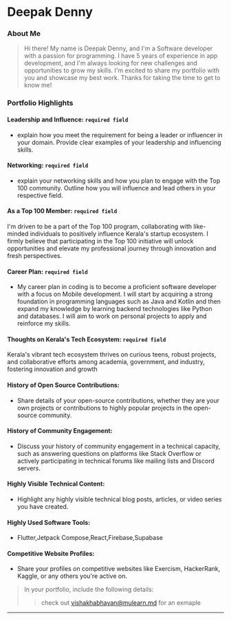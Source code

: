 # Deepak Denny

### About Me

>Hi there! My name is Deepak Denny, and I'm a Software developer with a passion for programming. I have 5 years of experience in app development, and I'm always looking for new challenges and opportunities to grow my skills. I'm excited to share my portfolio with you and showcase my best work. Thanks for taking the time to get to know me!


### Portfolio Highlights



#### Leadership and Influence: `required field`

- explain how you meet the requirement for being a leader or influencer in your domain. Provide clear examples of your leadership and influencing skills.

#### Networking: `required field`

- explain your networking skills and how you plan to engage with the Top 100 community. Outline how you will influence and lead others in your respective field.

#### As a Top 100 Member: `required field`

I'm driven to be a part of the Top 100 program, collaborating with like-minded individuals to positively influence Kerala's startup ecosystem.
I firmly believe that participating in the Top 100 initiative will unlock opportunities and elevate my professional journey through innovation and fresh perspectives.

#### Career Plan: `required field`

- My career plan in coding is to become a proficient software developer with a focus on Mobile development. I will start by acquiring a strong foundation in programming languages such as Java and Kotlin and then expand my knowledge by learning backend technologies like Python and databases. I will aim to work on personal projects to apply and reinforce my skills.

#### Thoughts on Kerala's Tech Ecosystem: `required field`

Kerala's vibrant tech ecosystem thrives on curious teens, robust projects, and collaborative efforts among academia, government, and industry, fostering innovation and growth

#### History of Open Source Contributions:

- Share details of your open-source contributions, whether they are your own projects or contributions to highly popular projects in the open-source community.

#### History of Community Engagement:

-  Discuss your history of community engagement in a technical capacity, such as answering questions on platforms like Stack Overflow or actively participating in technical forums like mailing lists and Discord servers.

#### Highly Visible Technical Content:

- Highlight any highly visible technical blog posts, articles, or video series you have created.

#### Highly Used Software Tools:

- Flutter,Jetpack Compose,React,Firebase,Supabase

#### Competitive Website Profiles:

- Share your profiles on competitive websites like Exercism, HackerRank, Kaggle, or any others you're active on.



> In your portfolio, include the following details:
>> check out [vishakhabhayan@mulearn.md](./profile/vishakhabhayan@mulearn.md) for an exmaple

---
